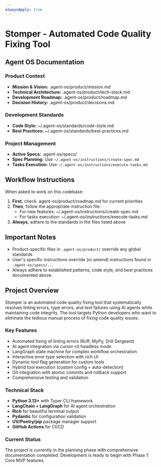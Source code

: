 ```yaml
---
alwaysApply: true
---
```


# Stomper - Automated Code Quality Fixing Tool

## Agent OS Documentation

### Product Context
- **Mission & Vision:** .agent-os/product/mission.md
- **Technical Architecture:** .agent-os/product/tech-stack.md
- **Development Roadmap:** .agent-os/product/roadmap.md
- **Decision History:** .agent-os/product/decisions.md

### Development Standards
- **Code Style:** ~/.agent-os/standards/code-style.md
- **Best Practices:** ~/.agent-os/standards/best-practices.md

### Project Management
- **Active Specs:** .agent-os/specs/
- **Spec Planning:** Use `~/.agent-os/instructions/create-spec.md`
- **Tasks Execution:** Use `~/.agent-os/instructions/execute-tasks.md`

## Workflow Instructions

When asked to work on this codebase:

1. **First**, check .agent-os/product/roadmap.md for current priorities
2. **Then**, follow the appropriate instruction file:
   - For new features: ~/.agent-os/instructions/create-spec.md
   - For tasks execution: ~/.agent-os/instructions/execute-tasks.md
3. **Always**, adhere to the standards in the files listed above

## Important Notes

- Product-specific files in `.agent-os/product/` override any global standards
- User's specific instructions override (or amend) instructions found in `.agent-os/specs/...`
- Always adhere to established patterns, code style, and best practices documented above.

## Project Overview

Stomper is an automated code quality fixing tool that systematically resolves linting errors, type errors, and test failures using AI agents while maintaining code integrity. The tool targets Python developers who want to eliminate the tedious manual process of fixing code quality issues.

### Key Features
- Automated fixing of linting errors (Ruff, MyPy, Drill Sergeant)
- AI agent integration via cursor-cli headless mode
- LangGraph state machine for complex workflow orchestration
- Interactive error type selection with rich UI
- Dynamic tool flag generation for custom tools
- Hybrid tool execution (custom config + auto-detection)
- Git integration with atomic commits and rollback support
- Comprehensive testing and validation

### Technical Stack
- **Python 3.13+** with Typer CLI framework
- **LangChain + LangGraph** for AI agent orchestration
- **Rich** for beautiful terminal output
- **Pydantic** for configuration validation
- **UV/Poetry/pip** package manager support
- **GitHub Actions** for CI/CD

### Current Status
The project is currently in the planning phase with comprehensive documentation completed. Development is ready to begin with Phase 1: Core MVP features.